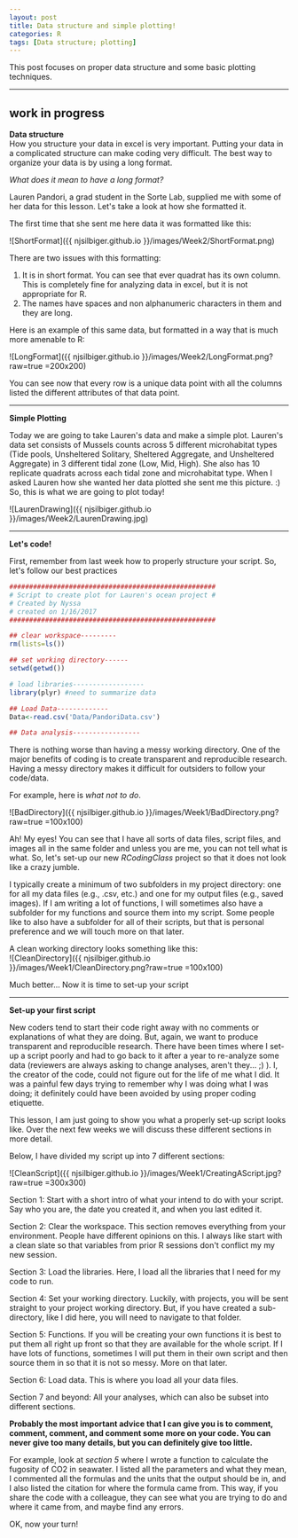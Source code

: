 ```yaml
---
layout: post
title: Data structure and simple plotting!
categories: R
tags: [Data structure; plotting]
---
```

This post focuses on proper data structure and some basic plotting techniques.

----------

## work in progress 

**Data structure**   
How you structure your data in excel is very important. Putting your data in a complicated structure can make coding very difficult.  The best way to organize your data is by using a long format. 

*What does it mean to have a long format?*

Lauren Pandori, a grad student in the Sorte Lab, supplied me with some of her data for this lesson.  Let's take a look at how she formatted it.

The first time that she sent me here data it was formatted like this:

![ShortFormat]({{ njsilbiger.github.io }}/images/Week2/ShortFormat.png)

There are two issues with this formatting:
1) It is in short format.  You can see that ever quadrat has its own column.  This is completely fine for analyzing data in excel, but it is not appropriate for R.
2) The names have spaces and non alphanumeric characters in them and they are long. 

Here is an example of this same data, but formatted in a way that is much more amenable to R:

![LongFormat]({{ njsilbiger.github.io }}/images/Week2/LongFormat.png?raw=true =200x200)

You can see now that every row is a unique data point with all the columns listed the different attributes of that data point. 

----------
**Simple Plotting** 

Today we are going to take Lauren's data and make a simple plot. Lauren's data set consists of Mussels counts across 5 different microhabitat types (Tide pools, Unsheltered Solitary, Sheltered Aggregate, and Unsheltered Aggregate) in 3 different tidal zone (Low, Mid, High). She also has 10 replicate quadrats across each tidal zone and microhabitat type. When I asked Lauren how she wanted her data plotted she sent me this picture. :) So, this is what we are going to plot today!

![LaurenDrawing]({{ njsilbiger.github.io }}/images/Week2/LaurenDrawing.jpg)


----------

**Let's code!**  

First, remember from last week how to properly structure your script. So, let's follow our best practices

```R
#################################################### 
# Script to create plot for Lauren's ocean project #
# Created by Nyssa
# created on 1/16/2017
####################################################

## clear workspace---------
rm(lists=ls())

## set working directory------
setwd(getwd())

# load libraries------------------
library(plyr) #need to summarize data 

## Load Data-------------
Data<-read.csv('Data/PandoriData.csv')

## Data analysis-----------------
```


There is nothing worse than having a messy working directory.  One of the major benefits of coding is to create transparent and reproducible research.  Having a messy directory makes it difficult for outsiders to follow your code/data.

For example, here is *what not to do*.  


![BadDirectory]({{ njsilbiger.github.io }}/images/Week1/BadDirectory.png?raw=true =100x100)  

Ah! My eyes! You can see that I have all sorts of data files, script files, and images all in the same folder and unless you are me, you can not tell what is what. So, let's set-up our new *RCodingClass* project so that it does not look like a crazy jumble.  

I typically create a minimum of two subfolders in my project directory: one for all my data files (e.g., .csv, etc.) and one for my output files (e.g., saved images). If I am writing a lot of functions, I will sometimes also have a subfolder for my functions and source them into my script. Some people like to also have a subfolder for all of their scripts, but that is personal preference and we will touch more on that later.    
 
A clean working directory looks something like this:  
![CleanDirectory]({{ njsilbiger.github.io }}/images/Week1/CleanDirectory.png?raw=true =100x100)  

Much better... Now it is time to set-up your script  

----------

**Set-up your first script**  

New coders tend to start their code right away with no comments or explanations of what they are doing. But, again, we want to produce transparent and reproducible research. There have been times where I set-up a script poorly and had to go back to it after a year to re-analyze some data (reviewers are always asking to change analyses, aren't they... ;) ). I, the creator of the code, could not figure out for the life of me what I did. It was a painful few days trying to remember why I was doing what I was doing; it definitely could have been avoided by using proper coding etiquette.  

This lesson, I am just going to show you what a properly set-up script looks like. Over the next few weeks we will discuss these different sections in more detail.  

Below, I have divided my script up into 7 different sections:  
 
![CleanScript]({{ njsilbiger.github.io }}/images/Week1/CreatingAScript.jpg?raw=true =300x300) 

Section 1:  Start with a short intro of what your intend to do with your script. Say who you are, the date you created it, and when you last edited it.  

Section 2: Clear the workspace. This section removes everything from your environment.  People have different opinions on this. I always like start with a clean slate so that variables from prior R sessions don't conflict my my new session.  

Section 3:  Load the libraries. Here, I load all the libraries that I need for my code to run.  

Section 4:  Set your working directory.  Luckily, with projects, you will be sent straight to your project working directory.  But, if you have created a sub-directory, like I did here, you will need to navigate to that folder.

Section 5: Functions. If you will be creating your own functions it is best to put them all right up front so that they are available for the whole script.  If I have lots of functions, sometimes I will put them in their own script and then source them in so that it is not so messy.  More on that later.  

Section 6: Load data.  This is where you load all your data files.

Section 7 and beyond: All your analyses, which can also be subset into different sections.

**Probably the most important advice that I can give you is to comment, comment, comment, and comment some more on your code.  You can never give too many details, but you can definitely give too little.**  

For example, look at *section 5* where I wrote a function to calculate the fugosity of CO2 in seawater. I listed all the parameters and what they mean, I commented all the formulas and the units that the output should be in, and I also listed the citation for where the formula came from.  This way, if you share the code with a colleague, they can see what you are trying to do and where it came from, and maybe find any errors.  

OK, now your turn! 
